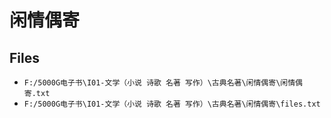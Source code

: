 # 闲情偶寄

## Files

- `F:/5000G电子书\I01-文学（小说 诗歌 名著 写作）\古典名著\闲情偶寄\闲情偶寄.txt`
- `F:/5000G电子书\I01-文学（小说 诗歌 名著 写作）\古典名著\闲情偶寄\files.txt`
